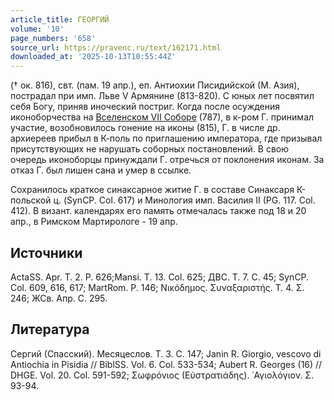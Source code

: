 ```yaml
---
article_title: ГЕОРГИЙ
volume: '10'
page_numbers: '658'
source_url: https://pravenc.ru/text/162171.html
downloaded_at: '2025-10-13T10:55:44Z'
---
```


(† ок. 816), свт. (пам. 19 апр.), еп. Антиохии Писидийской (М. Азия), пострадал при имп. Льве V Армянине (813-820). С юных лет посвятил себя Богу, приняв иноческий постриг. Когда после осуждения иконоборчества на [Вселенском VII Соборе](<https://pravenc.ru/text/Вселенском VII Соборе.html>) (787), в к-ром Г. принимал участие, возобновилось гонение на иконы (815), Г. в числе др. архиереев прибыл в К-поль по приглашению императора, где призывал присутствующих не нарушать соборных постановлений. В свою очередь иконоборцы принуждали Г. отречься от поклонения иконам. За отказ Г. был лишен сана и умер в ссылке.

Сохранилось краткое синаксарное житие Г. в составе Синаксаря К-польской ц. (SynCP. Col. 617) и Минология имп. Василия II (PG. 117. Col. 412). В визант. календарях его память отмечалась также под 18 и 20 апр., в Римском Мартирологе - 19 апр.

## Источники

ActaSS. Apr. T. 2. P. 626;Mansi. T. 13. Col. 625; ДВС. Т. 7. С. 45; SynCP. Col. 609, 616, 617; MartRom. P. 146; Νικόδημος. Συναξαριστής. Τ. 4. Σ. 246; ЖСв. Апр. С. 295.

## Литература

Сергий (Спасский). Месяцеслов. Т. 3. С. 147; Janin R. Giorgio, vescovo di Antiochia in Pisidia // BiblSS. Vol. 6. Col. 533-534; Aubert R. Georges (16) // DHGE. Vol. 20. Col. 591-592; Σωφρόνιος (Εὐστρατιάδης). ῾Αγιολόγιον. Σ. 93-94.
